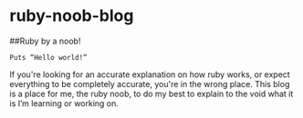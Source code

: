# ruby-noob-blog

##Ruby by a noob!

`Puts “Hello world!”`

If you're looking for an accurate explanation on how ruby works, or expect everything to be completely accurate, you're in the wrong place. This blog is a place for me, the ruby noob, to do my best to explain to the void what it is I’m learning or working on. 
